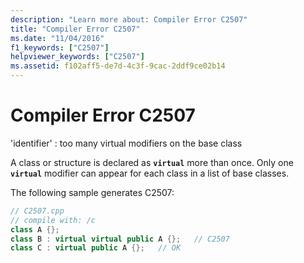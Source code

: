 ```yaml
---
description: "Learn more about: Compiler Error C2507"
title: "Compiler Error C2507"
ms.date: "11/04/2016"
f1_keywords: ["C2507"]
helpviewer_keywords: ["C2507"]
ms.assetid: f102aff5-de7d-4c3f-9cac-2ddf9ce02b14
---
```

# Compiler Error C2507

'identifier' : too many virtual modifiers on the base class

A class or structure is declared as **`virtual`** more than once. Only one **`virtual`** modifier can appear for each class in a list of base classes.

The following sample generates C2507:

```cpp
// C2507.cpp
// compile with: /c
class A {};
class B : virtual virtual public A {};   // C2507
class C : virtual public A {};   // OK
```
